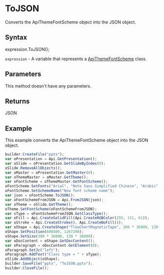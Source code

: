 # ToJSON

Converts the ApiThemeFontScheme object into the JSON object.

## Syntax

expression.ToJSON();

`expression` - A variable that represents a [ApiThemeFontScheme](../ApiThemeFontScheme.md) class.

## Parameters

This method doesn't have any parameters.

## Returns

JSON

## Example

This example converts the ApiThemeFontScheme object into the JSON object.

```javascript
builder.CreateFile("pptx");
var oPresentation = Api.GetPresentation();
var oSlide = oPresentation.GetSlideByIndex(0);
oSlide.RemoveAllObjects();
var oMaster = oPresentation.GetMaster(0);
var oThemeMaster = oMaster.GetTheme();
var oFontScheme = oThemeMaster.GetFontScheme();
oFontScheme.SetFonts("Arial", "Noto Sans Simplified Chinese", "Arabic", "Times New Roman", "Noto Serif Simplified Chinese", "Arabic", "New font scheme");
oFontScheme.SetSchemeName("New font scheme name");
var json = oFontScheme.ToJSON();
var oFontSchemeFromJSON = Api.FromJSON(json);
var oTheme = oSlide.GetTheme();
oTheme.SetFontScheme(oFontSchemeFromJSON);
var sType = oFontSchemeFromJSON.GetClassType();
var oFill = Api.CreateSolidFill(Api.CreateRGBColor(255, 111, 61));
var oStroke = Api.CreateStroke(0, Api.CreateNoFill());
var oShape = Api.CreateShape("flowChartMagneticTape", 300 * 36000, 130 * 36000, oFill, oStroke);
oShape.SetPosition(608400, 1267200);
oShape.SetSize(300 * 36000, 130 * 36000);
var oDocContent = oShape.GetDocContent();
var oParagraph = oDocContent.GetElement(0);
oParagraph.SetJc("left");
oParagraph.AddText("Class type = " + sType);
oSlide.AddObject(oShape);
builder.SaveFile("pptx", "ToJSON.pptx");
builder.CloseFile();
```